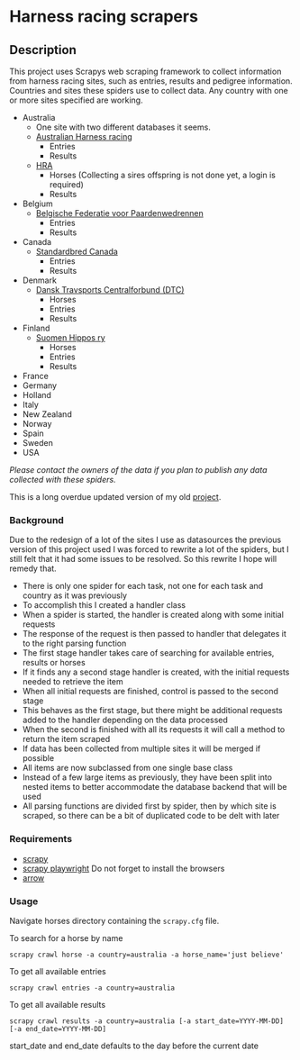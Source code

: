 # Harness racing scrapers

## Description

This project uses Scrapys web scraping framework to collect information from harness
racing sites, such as entries, results and pedigree information.
Countries and sites these spiders use to collect data. Any country with one or more sites
specified are working.
* Australia
    * One site with two different databases it seems.
    * [Australian Harness racing](https://www.harness.org.au/)
        * Entries
        * Results
    * [HRA](https://www.harness.org.au/ausbreed/reports/search)
        * Horses (Collecting a sires offspring is not done yet, a login is required)
        * Results
* Belgium 
    * [Belgische Federatie voor Paardenwedrennen](https://www.trotting.be/)
        * Entries
        * Results
* Canada
    * [Standardbred Canada](http://standardbredcanada.ca/)
        * Entries
        * Results
* Denmark
    * [Dansk Travsports Centralforbund (DTC)](https://travinfo.dk/)
        * Horses
        * Entries
        * Results
* Finland
    * [Suomen Hippos ry](http://www.hippos.fi/)
        * Horses
        * Entries
        * Results
* France
* Germany
* Holland
* Italy
* New Zealand
* Norway
* Spain
* Sweden
* USA

*Please contact the owners of the data if you plan to publish any data collected with these spiders.*

This is a long overdue updated version of my old [project](https://github.com/youreakim/Horses).

### Background

Due to the redesign of a lot of the sites I use as datasources the previous version of this
project used I was forced to rewrite a lot of the spiders, but I still felt 
that it had some issues to be resolved. So this rewrite I hope will remedy that.

* There is only one spider for each task, not one for each task and country as it was previously
* To accomplish this I created a handler class
* When a spider is started, the handler is created along with some initial requests 
* The response of the request is then passed to handler that delegates it to the right parsing function
* The first stage handler takes care of searching for available entries, results or horses
* If it finds any a second stage handler is created, with the initial requests needed to retrieve the item
* When all initial requests are finished, control is passed to the second stage
* This behaves as the first stage, but there might be additional requests added to the handler depending on the data processed
* When the second is finished with all its requests it will call a method to return the item scraped
* If data has been collected from multiple sites it will be merged if possible
* All items are now subclassed from one single base class
* Instead of a few large items as previously, they have been split into nested items to better accommodate the database backend that will be used
* All parsing functions are divided first by spider, then by which site is scraped, so there can be a bit of duplicated code to be delt with later


### Requirements

- [scrapy](https://docs.scrapy.org/en/latest/)
- [scrapy playwright](https://github.com/scrapy-plugins/scrapy-playwright) Do not forget to install the browsers 
- [arrow](https://arrow.readthedocs.io/)

### Usage

Navigate horses directory containing the `scrapy.cfg` file.

To search for a horse by name
```
scrapy crawl horse -a country=australia -a horse_name='just believe'
```

To get all available entries
```
scrapy crawl entries -a country=australia
```

To get all available results
```
scrapy crawl results -a country=australia [-a start_date=YYYY-MM-DD] [-a end_date=YYYY-MM-DD] 
```
start_date and end_date defaults to the day before the current date
